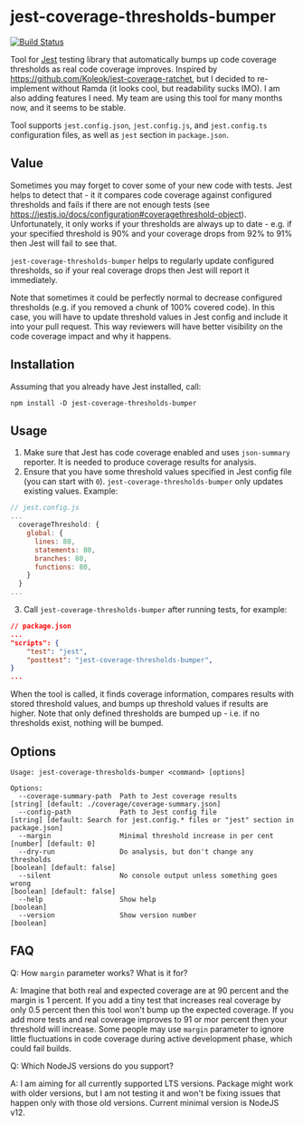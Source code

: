 # jest-coverage-thresholds-bumper

[![Build Status](https://travis-ci.org/Litee/jest-coverage-thresholds-bumper.png)](https://travis-ci.org/Litee/jest-coverage-thresholds-bumper)

Tool for [Jest](https://jestjs.io/) testing library that automatically bumps up code coverage thresholds as real code coverage improves. Inspired by <https://github.com/Koleok/jest-coverage-ratchet>, but I decided to re-implement without Ramda (it looks cool, but readability sucks IMO). I am also adding features I need. My team are using this tool for many months now, and it seems to be stable.

Tool supports `jest.config.json`, `jest.config.js`, and `jest.config.ts` configuration files, as well as `jest` section in `package.json`.

## Value

Sometimes you may forget to cover some of your new code with tests. Jest helps to detect that - it it compares code coverage against configured thresholds and fails if there are not enough tests (see https://jestjs.io/docs/configuration#coveragethreshold-object). Unfortunately, it only works if your thresholds are always up to date - e.g. if your specified threshold is 90% and your coverage drops from 92% to 91% then Jest will fail to see that.

`jest-coverage-thresholds-bumper` helps to regularly update configured thresholds, so if your real coverage drops then Jest will report it immediately.

Note that sometimes it could be perfectly normal to decrease configured thresholds (e.g. if you removed a chunk of 100% covered code). In this case, you will have to update threshold values in Jest config and include it into your pull request. This way reviewers will have better visibility on the code coverage impact and why it happens.

## Installation

Assuming that you already have Jest installed, call:

`npm install -D jest-coverage-thresholds-bumper`

## Usage

1. Make sure that Jest has code coverage enabled and uses `json-summary` reporter. It is needed to produce coverage results for analysis.
2. Ensure that you have some threshold values specified in Jest config file (you can start with `0`). `jest-coverage-thresholds-bumper` only updates existing values. Example:

```JavaScript
// jest.config.js
...
  coverageThreshold: {
    global: {
      lines: 80,
      statements: 80,
      branches: 80,
      functions: 80,
    }
  }
...
```

3. Call `jest-coverage-thresholds-bumper` after running tests, for example:

```json
// package.json
...
"scripts": {
    "test": "jest",
    "posttest": "jest-coverage-thresholds-bumper",
}
...
```

When the tool is called, it finds coverage information, compares results with stored threshold values, and bumps up threshold values if results are higher. Note that only defined thresholds are bumped up - i.e. if no thresholds exist, nothing will be bumped.

## Options

```text
Usage: jest-coverage-thresholds-bumper <command> [options]

Options:
  --coverage-summary-path  Path to Jest coverage results                                                    [string] [default: ./coverage/coverage-summary.json]
  --config-path            Path to Jest config file                         [string] [default: Search for jest.config.* files or "jest" section in package.json]
  --margin                 Minimal threshold increase in per cent                                                                          [number] [default: 0]
  --dry-run                Do analysis, but don't change any thresholds                                                               [boolean] [default: false]
  --silent                 No console output unless something goes wrong                                                              [boolean] [default: false]
  --help                   Show help                                                                                                                   [boolean]
  --version                Show version number                                                                                                         [boolean]
```

## FAQ

Q: How `margin` parameter works? What is it for?

A: Imagine that both real and expected coverage are at 90 percent and the margin is 1 percent. If you add a tiny test that increases real coverage by only 0.5 percent then this tool won't bump up the expected coverage. If you add more tests and real coverage improves to 91 or mor percent then your threshold will increase. Some people may use `margin` parameter to ignore little fluctuations in code coverage during active development phase, which could fail builds.

Q: Which NodeJS versions do you support?

A: I am aiming for all currently supported LTS versions. Package might work with older versions, but I am not testing it and won't be fixing issues that happen only with those old versions. Current minimal version is NodeJS v12.
